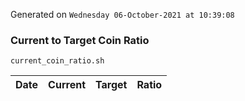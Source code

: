 Generated on `Wednesday 06-October-2021 at 10:39:08`

### Current to Target Coin Ratio
`current_coin_ratio.sh`

Date|Current|Target|Ratio
---|---|---|---
